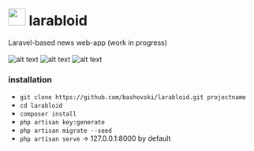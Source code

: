 # <img src="https://i.imgur.com/r97AATV.png" width="35" height="35"> larabloid 
Laravel-based news web-app (work in progress)<br><br>
![alt text](https://img.shields.io/badge/license-Apache%202.0-informational.svg) ![alt text](https://img.shields.io/badge/release-pre--alpha-9cf.svg) ![alt text](https://img.shields.io/badge/made--with-laravel-red?logo=laravel&style=Larabloid)

### installation ###

* `git clone https://github.com/bashovski/larabloid.git projectname`
* `cd larabloid`
* `composer install`
* `php artisan key:generate`
* `php artisan migrate --seed`
* `php artisan serve` -> 127.0.0.1:8000 by default
